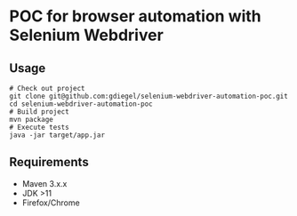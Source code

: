 # POC for browser automation with Selenium Webdriver

## Usage

```
# Check out project
git clone git@github.com:gdiegel/selenium-webdriver-automation-poc.git
cd selenium-webdriver-automation-poc
# Build project
mvn package
# Execute tests
java -jar target/app.jar
```

## Requirements

* Maven 3.x.x
* JDK >11
* Firefox/Chrome
